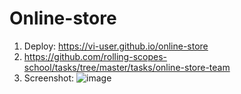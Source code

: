 # Online-store

1.	Deploy: https://vi-user.github.io/online-store
2.	https://github.com/rolling-scopes-school/tasks/tree/master/tasks/online-store-team
4.	 Screenshot:
![image](https://user-images.githubusercontent.com/100524783/209829941-8610dde6-80fb-4333-803d-6a73da5787e2.png)
